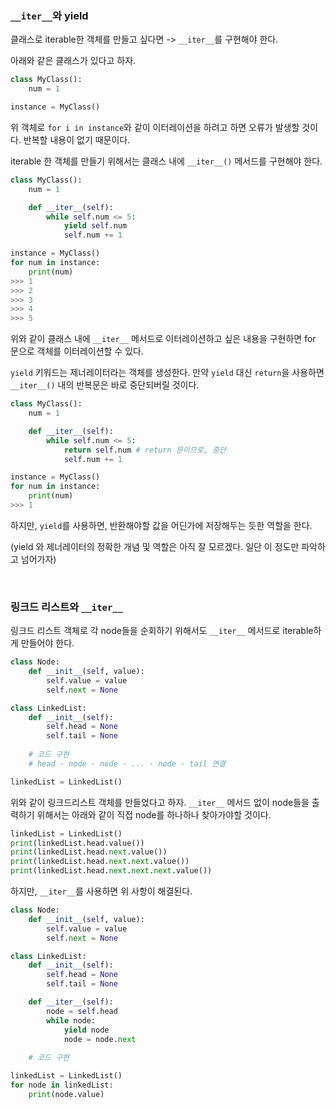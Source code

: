 ### `__iter__`와 yield

클래스로 iterable한 객체를 만들고 싶다면 -> `__iter__`를 구현해야 한다.

아래와 같은 클래스가 있다고 하자.
```python
class MyClass():
    num = 1

instance = MyClass()
```
위 객체로 `for i in instance`와 같이 이터레이션을 하려고 하면 오류가 발생할 것이다. 반복할 내용이 없기 때문이다.

iterable 한 객체를 만들기 위해서는 클래스 내에 `__iter__()` 메서드를 구현해야 한다.

```python
class MyClass():
    num = 1

    def __iter__(self):
        while self.num <= 5:
            yield self.num
            self.num += 1

instance = MyClass()
for num in instance:
    print(num)
>>> 1
>>> 2
>>> 3
>>> 4
>>> 5
```
위와 같이 클래스 내에 `__iter__` 메서드로 이터레이션하고 싶은 내용을 구현하면 for 문으로 객체를 이터레이션할 수 있다.

`yield` 키워드는 제너레이터라는 객체를 생성한다. 만약 `yield` 대신 `return`을 사용하면 `__iter__()` 내의 반복문은 바로 중단되버릴 것이다.
```python
class MyClass():
    num = 1

    def __iter__(self):
        while self.num <= 5:
            return self.num # return 문이므로, 중단
            self.num += 1

instance = MyClass()
for num in instance:
    print(num)
>>> 1 
```

하지만, `yield`를 사용하면, 반환해야할 값을 어딘가에 저장해두는 듯한 역할을 한다. 

(yield 와 제너레이터의 정확한 개념 및 역할은 아직 잘 모르겠다. 일단 이 정도만 파악하고 넘어가자)

<br/>

### 링크드 리스트와 `__iter__`

링크드 리스트 객체로 각 node들을 순회하기 위해서도 `__iter__` 메서드로 iterable하게 만들어야 한다.

```python
class Node:
    def __init__(self, value):
        self.value = value
        self.next = None

class LinkedList:
    def __init__(self):
        self.head = None
        self.tail = None
    
    # 코드 구현
    # head - node - node - ... - node - tail 연결

linkedList = LinkedList()
```
위와 같이 링크드리스트 객체를 만들었다고 하자. `__iter__` 메서드 없이 node들을 출력하기 위해서는 아래와 같이 직접 node를 하나하나 찾아가야할 것이다.

```python
linkedList = LinkedList()
print(linkedList.head.value())
print(linkedList.head.next.value())
print(linkedList.head.next.next.value())
print(linkedList.head.next.next.next.value())
```

하지만, `__iter__`를 사용하면 위 사항이 해결된다.

```python
class Node:
    def __init__(self, value):
        self.value = value
        self.next = None

class LinkedList:
    def __init__(self):
        self.head = None
        self.tail = None

    def __iter__(self):
        node = self.head
        while node:
            yield node
            node = node.next
    
    # 코드 구현

linkedList = LinkedList()
for node in linkedList:
    print(node.value)
```
